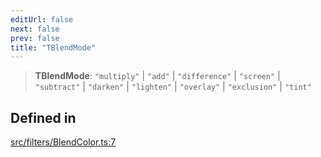 ```yaml
---
editUrl: false
next: false
prev: false
title: "TBlendMode"
---
```


> **TBlendMode**: `"multiply"` \| `"add"` \| `"difference"` \| `"screen"` \| `"subtract"` \| `"darken"` \| `"lighten"` \| `"overlay"` \| `"exclusion"` \| `"tint"`

## Defined in

[src/filters/BlendColor.ts:7](https://github.com/fabricjs/fabric.js/blob/8748628df7e9de00ba77413bfc3ad9e9fe9d4f30/src/filters/BlendColor.ts#L7)
